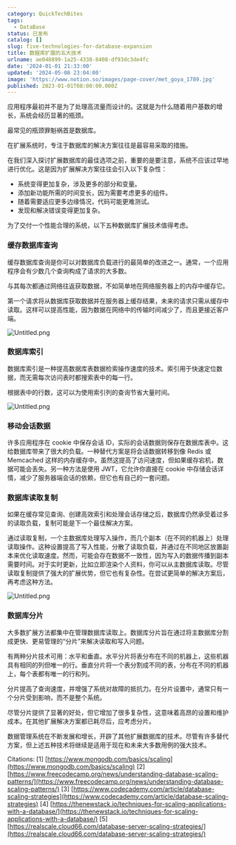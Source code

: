 ```yaml
---
category: QuickTechBites
tags:
  - DataBase
status: 已发布
catalog: []
slug: five-technologies-for-database-expansion
title: 数据库扩展的五大技术
urlname: ae048899-1a25-4338-8408-df93dc3de4fc
date: '2024-01-01 21:33:00'
updated: '2024-05-08 23:04:00'
image: 'https://www.notion.so/images/page-cover/met_goya_1789.jpg'
published: 2023-01-01T08:00:00.000Z
---
```


应用程序最初并不是为了处理高流量而设计的。这就是为什么随着用户基数的增长，系统会经历显著的瓶颈。


最常见的瓶颈罪魁祸首是数据库。


在扩展系统时，专注于数据库的解决方案往往是最容易采取的措施。


在我们深入探讨扩展数据库的最佳选项之前，重要的是要注意，系统不应该过早地进行优化。这是因为扩展解决方案往往会引入以下复杂性：

- 系统变得更加复杂，涉及更多的部分和变量。
- 添加新功能所需的时间变长，因为需要考虑更多的组件。
- 随着需要适应更多边缘情况，代码可能更难测试。
- 发现和解决错误变得更加复杂。

为了交付一个性能合理的系统，以下五种数据库扩展技术值得考虑。


### **缓存数据库查询**


缓存数据库查询是你可以对数据库负载进行的最简单的改进之一。通常，一个应用程序会有少数几个查询构成了请求的大多数。


与其每次都通过网络往返获取数据，不如简单地在网络服务器上的内存中缓存它。


第一个请求将从数据库获取数据并在服务器上缓存结果，未来的请求只需从缓存中读取。这样可以提高性能，因为数据在网络中的传输时间减少了，而且更接近客户端。


![Untitled.png](https://prod-files-secure.s3.us-west-2.amazonaws.com/5d24fe63-e567-4804-86f9-9fdc62e13082/90ccd300-8cb4-4392-a93f-76f7d0b7f352/Untitled.png?X-Amz-Algorithm=AWS4-HMAC-SHA256&X-Amz-Content-Sha256=UNSIGNED-PAYLOAD&X-Amz-Credential=ASIAZI2LB466XUQ6DLAI%2F20250328%2Fus-west-2%2Fs3%2Faws4_request&X-Amz-Date=20250328T213420Z&X-Amz-Expires=3600&X-Amz-Security-Token=IQoJb3JpZ2luX2VjEP7%2F%2F%2F%2F%2F%2F%2F%2F%2F%2FwEaCXVzLXdlc3QtMiJGMEQCIHJB3r4V4bT5xfZELev3br4UC1w1ljcCWoSO%2BGC9NfE0AiAnaqyjVQ9E%2BMqQIWtLDpUDsP4xrl2nPKVf201Z7z3iKCr%2FAwhnEAAaDDYzNzQyMzE4MzgwNSIMhg7CQzqh5Nwiehs%2BKtwDt7PlywYdqXLdn5DGhIR1C22QTdU0nwVWemnGqhnVVnlsJBGGD2HYm%2BwV705QnTInpfnlC%2FIGuKXcEJByVy7krrQq3WMQN5a8X7UOR5ezIQxnkFkamyyE7gKVqbCrAjwHrh%2FrI9uf9j0P7tkLsSrAVdL5HUPh1FD4IqTXZPz21289OL7ogrnA89PBxVXz99ShNXFFXvpWDJu5MfklrLRjzmxT7USFEaSEfB9wW42i8HymiBEutfg9kOHaqdfTx3x%2FsfNUDi9mYqLmglgmU2sJ%2F%2B61YonB4b%2BPLSfwzimWz9lJj1y3l08sSxxmv2g94aSBIzbCMEjwSqiqx1%2F9TAX98E1c1u8U4UKAsupxPlZ5oIG%2Fda0UW6M2yG%2FhLfaXNxwk1zLBBFAaTMv1p7EecosHUrtS%2F%2BFmNMZGyzv60R872VUU6NQvM4Mb7Mxecm2WvvKVKtSHUV45ceZf7plAMiCbB5Vc3ISKcxqZfN5azoPpMM50hPvemDhRQ%2FeyJtEdriAW0%2FUpRC%2FEK5%2B3ThJwiilk9p1XKaX1YT6gR6hYMQKkj7Z30WfbG58lk8EcsSSYc8jXGo%2FYlif9dhaj%2BHsY1j5iYgwLyOCsYRv39MtMxamKYeJalsGmomHDwC%2FT8MowvKicvwY6pgHSjmoJqtBdPXvJQxsHC43OoRw194eRy6JWmDK6iyt3lCi6EHA%2BKPU4j5CNXi3ic3ZTYSiXKqu2M2kGuUibS7L1inqG459sXyJ3xRUaN%2FaUG4%2BzdYz0MSOLW60r0IFMihWxzFVAc2M6r%2FLIz7jaP%2BAJ739MU1ul0xtGUkuavkV9V%2Ff%2FJcFOFX62a8RPM%2FKaE2IRVVty0Ii1Bv3arx5G6vdimFTGESX3&X-Amz-Signature=b811d9ed5d0e2c79c7fae22b546475bc248cd6840a7475b9177667d4dc7b8ef6&X-Amz-SignedHeaders=host&x-id=GetObject)


### **数据库索引**


数据库索引是一种提高数据库表数据检索操作速度的技术。索引用于快速定位数据，而无需每次访问表时都搜索表中的每一行。


根据表中的行数，这可以为使用索引列的查询节省大量时间。


![Untitled.png](https://prod-files-secure.s3.us-west-2.amazonaws.com/5d24fe63-e567-4804-86f9-9fdc62e13082/d4109739-24f9-4adf-abd6-8eec0d12f3c8/Untitled.png?X-Amz-Algorithm=AWS4-HMAC-SHA256&X-Amz-Content-Sha256=UNSIGNED-PAYLOAD&X-Amz-Credential=ASIAZI2LB466XUQ6DLAI%2F20250328%2Fus-west-2%2Fs3%2Faws4_request&X-Amz-Date=20250328T213420Z&X-Amz-Expires=3600&X-Amz-Security-Token=IQoJb3JpZ2luX2VjEP7%2F%2F%2F%2F%2F%2F%2F%2F%2F%2FwEaCXVzLXdlc3QtMiJGMEQCIHJB3r4V4bT5xfZELev3br4UC1w1ljcCWoSO%2BGC9NfE0AiAnaqyjVQ9E%2BMqQIWtLDpUDsP4xrl2nPKVf201Z7z3iKCr%2FAwhnEAAaDDYzNzQyMzE4MzgwNSIMhg7CQzqh5Nwiehs%2BKtwDt7PlywYdqXLdn5DGhIR1C22QTdU0nwVWemnGqhnVVnlsJBGGD2HYm%2BwV705QnTInpfnlC%2FIGuKXcEJByVy7krrQq3WMQN5a8X7UOR5ezIQxnkFkamyyE7gKVqbCrAjwHrh%2FrI9uf9j0P7tkLsSrAVdL5HUPh1FD4IqTXZPz21289OL7ogrnA89PBxVXz99ShNXFFXvpWDJu5MfklrLRjzmxT7USFEaSEfB9wW42i8HymiBEutfg9kOHaqdfTx3x%2FsfNUDi9mYqLmglgmU2sJ%2F%2B61YonB4b%2BPLSfwzimWz9lJj1y3l08sSxxmv2g94aSBIzbCMEjwSqiqx1%2F9TAX98E1c1u8U4UKAsupxPlZ5oIG%2Fda0UW6M2yG%2FhLfaXNxwk1zLBBFAaTMv1p7EecosHUrtS%2F%2BFmNMZGyzv60R872VUU6NQvM4Mb7Mxecm2WvvKVKtSHUV45ceZf7plAMiCbB5Vc3ISKcxqZfN5azoPpMM50hPvemDhRQ%2FeyJtEdriAW0%2FUpRC%2FEK5%2B3ThJwiilk9p1XKaX1YT6gR6hYMQKkj7Z30WfbG58lk8EcsSSYc8jXGo%2FYlif9dhaj%2BHsY1j5iYgwLyOCsYRv39MtMxamKYeJalsGmomHDwC%2FT8MowvKicvwY6pgHSjmoJqtBdPXvJQxsHC43OoRw194eRy6JWmDK6iyt3lCi6EHA%2BKPU4j5CNXi3ic3ZTYSiXKqu2M2kGuUibS7L1inqG459sXyJ3xRUaN%2FaUG4%2BzdYz0MSOLW60r0IFMihWxzFVAc2M6r%2FLIz7jaP%2BAJ739MU1ul0xtGUkuavkV9V%2Ff%2FJcFOFX62a8RPM%2FKaE2IRVVty0Ii1Bv3arx5G6vdimFTGESX3&X-Amz-Signature=0e9e3a2b96cdebbb63c8b84ac68e07690992c429f74186836c8dbef0f28e18e2&X-Amz-SignedHeaders=host&x-id=GetObject)


### **移动会话数据**


许多应用程序在 cookie 中保存会话 ID，实际的会话数据则保存在数据库表中。这给数据库带来了很大的负载。一种替代方案是将会话数据转移到像 Redis 或 Memcached 这样的内存缓存中。虽然这提高了访问速度，但如果缓存宕机，数据可能会丢失。另一种方法是使用 JWT，它允许你直接在 cookie 中存储会话详情，减少了服务器端会话的依赖，但它也有自己的一套问题。


### **数据库读取复制**


如果在缓存常见查询、创建高效索引和处理会话存储之后，数据库仍然承受着过多的读取负载，复制可能是下一个最佳解决方案。


通过读取复制，一个主数据库处理写入操作，而几个副本（在不同的机器上）处理读取操作。这种设置提高了写入性能，分散了读取负载，并通过在不同地区放置副本来优化读取速度。然而，可能会存在数据不一致性，因为写入的数据传播到副本需要时间。对于实时更新，比如立即渲染个人资料，你可以从主数据库读取。尽管读取复制提供了强大的扩展优势，但它也有复杂性。在尝试更简单的解决方案后，再考虑这种方法。


![Untitled.png](https://prod-files-secure.s3.us-west-2.amazonaws.com/5d24fe63-e567-4804-86f9-9fdc62e13082/24928cbe-8502-42c3-8c51-57b72171cc67/Untitled.png?X-Amz-Algorithm=AWS4-HMAC-SHA256&X-Amz-Content-Sha256=UNSIGNED-PAYLOAD&X-Amz-Credential=ASIAZI2LB466XUQ6DLAI%2F20250328%2Fus-west-2%2Fs3%2Faws4_request&X-Amz-Date=20250328T213420Z&X-Amz-Expires=3600&X-Amz-Security-Token=IQoJb3JpZ2luX2VjEP7%2F%2F%2F%2F%2F%2F%2F%2F%2F%2FwEaCXVzLXdlc3QtMiJGMEQCIHJB3r4V4bT5xfZELev3br4UC1w1ljcCWoSO%2BGC9NfE0AiAnaqyjVQ9E%2BMqQIWtLDpUDsP4xrl2nPKVf201Z7z3iKCr%2FAwhnEAAaDDYzNzQyMzE4MzgwNSIMhg7CQzqh5Nwiehs%2BKtwDt7PlywYdqXLdn5DGhIR1C22QTdU0nwVWemnGqhnVVnlsJBGGD2HYm%2BwV705QnTInpfnlC%2FIGuKXcEJByVy7krrQq3WMQN5a8X7UOR5ezIQxnkFkamyyE7gKVqbCrAjwHrh%2FrI9uf9j0P7tkLsSrAVdL5HUPh1FD4IqTXZPz21289OL7ogrnA89PBxVXz99ShNXFFXvpWDJu5MfklrLRjzmxT7USFEaSEfB9wW42i8HymiBEutfg9kOHaqdfTx3x%2FsfNUDi9mYqLmglgmU2sJ%2F%2B61YonB4b%2BPLSfwzimWz9lJj1y3l08sSxxmv2g94aSBIzbCMEjwSqiqx1%2F9TAX98E1c1u8U4UKAsupxPlZ5oIG%2Fda0UW6M2yG%2FhLfaXNxwk1zLBBFAaTMv1p7EecosHUrtS%2F%2BFmNMZGyzv60R872VUU6NQvM4Mb7Mxecm2WvvKVKtSHUV45ceZf7plAMiCbB5Vc3ISKcxqZfN5azoPpMM50hPvemDhRQ%2FeyJtEdriAW0%2FUpRC%2FEK5%2B3ThJwiilk9p1XKaX1YT6gR6hYMQKkj7Z30WfbG58lk8EcsSSYc8jXGo%2FYlif9dhaj%2BHsY1j5iYgwLyOCsYRv39MtMxamKYeJalsGmomHDwC%2FT8MowvKicvwY6pgHSjmoJqtBdPXvJQxsHC43OoRw194eRy6JWmDK6iyt3lCi6EHA%2BKPU4j5CNXi3ic3ZTYSiXKqu2M2kGuUibS7L1inqG459sXyJ3xRUaN%2FaUG4%2BzdYz0MSOLW60r0IFMihWxzFVAc2M6r%2FLIz7jaP%2BAJ739MU1ul0xtGUkuavkV9V%2Ff%2FJcFOFX62a8RPM%2FKaE2IRVVty0Ii1Bv3arx5G6vdimFTGESX3&X-Amz-Signature=ba7075e963e311c8ce1e28c661a70c62a579ec93dea7c5512658c85582b2dd8b&X-Amz-SignedHeaders=host&x-id=GetObject)


### **数据库分片**


大多数扩展方法都集中在管理数据库读取上。数据库分片旨在通过将主数据库分割成更快、更易管理的“分片”来解决读取和写入问题。


有两种分片技术可用：水平和垂直。水平分片将表分布在不同的机器上，这些机器具有相同的列但唯一的行。垂直分片将一个表分割成不同的表，分布在不同的机器上，每个表都有唯一的行和列。


分片提高了查询速度，并增强了系统对故障的抵抗力。在分片设置中，通常只有一个分片受到影响，而不是整个系统。


尽管分片提供了显著的好处，但它增加了很多复杂性，这意味着高昂的设置和维护成本。在其他扩展解决方案都已耗尽后，应考虑分片。


数据管理系统在不断发展和增长，开辟了其他扩展数据库的技术。尽管有许多替代方案，但上述五种技术将继续是适用于现在和未来大多数用例的强大技术。


Citations:
[1] [https://www.mongodb.com/basics/scaling](https://www.mongodb.com/basics/scaling)
[2] [https://www.freecodecamp.org/news/understanding-database-scaling-patterns/](https://www.freecodecamp.org/news/understanding-database-scaling-patterns/)
[3] [https://www.codecademy.com/article/database-scaling-strategies](https://www.codecademy.com/article/database-scaling-strategies)
[4] [https://thenewstack.io/techniques-for-scaling-applications-with-a-database/](https://thenewstack.io/techniques-for-scaling-applications-with-a-database/)
[5] [https://realscale.cloud66.com/database-server-scaling-strategies/](https://realscale.cloud66.com/database-server-scaling-strategies/)


